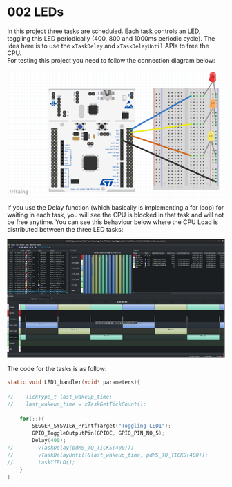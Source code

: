 # 002 LEDs

In this project three tasks are scheduled. Each task controls an LED, toggling this LED periodically (400, 800 and 1000ms periodic cycle). The idea here is to use the ```xTaskDelay``` and ```xTaskDelayUntil``` APIs to free the CPU.  
For testing this project you need to follow the connection diagram below:

![Alt text](doc/nucleo-freertos-002LEDs.png)

If you use the Delay function (which basically is implementing a for loop) for waiting in each task, you will see the CPU is blocked in that task and will not be free anytime. You can see this behaviour below where the CPU Load is distributed between the three LED tasks:

![Alt text](doc/002_Preemptive_1.png)

The code for the tasks is as follow:
```c
static void LED1_handler(void* parameters){

//    TickType_t last_wakeup_time;
//    last_wakeup_time = xTaskGetTickCount();

    for(;;){
        SEGGER_SYSVIEW_PrintfTarget("Toggling LED1");
        GPIO_ToggleOutputPin(GPIOC, GPIO_PIN_NO_5);
        Delay(400);
//        vTaskDelay(pdMS_TO_TICKS(400));
//        vTaskDelayUntil(&last_wakeup_time, pdMS_TO_TICKS(400));
//        taskYIELD();
    }
}

```
